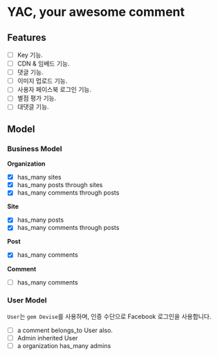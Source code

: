 # YAC, your awesome comment

## Features
- [ ] Key 기능.
- [ ] CDN & 임베드 기능.
- [ ] 댓글 기능.
- [ ] 이미지 멉로드 기능.
- [ ] 사용자 페이스북 로그인 기능.
- [ ] 별점 평가 기능.
- [ ] 대댓글 기능.

## Model

### Business Model

**Organization**
- [x] has_many sites
- [x] has_many posts through sites
- [x] has_many comments through posts

**Site**
- [x] has_many posts
- [x] has_many comments through posts

**Post**
- [x] has_many comments

**Comment**
- [ ] has_many comments

### User Model
`User`는 `gem Devise`를 사용하며, 인증 수단으로 Facebook 로그인을 사용합니다.
- [ ] a comment belongs_to User also.
- [ ] Admin inherited User
- [ ] a organization has_many admins
